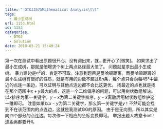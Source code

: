 ```yaml
---
title: " DTOJ3575Mathematical Analysis\t\t"
tags:
  - 最小生成树
url: 1153.html
id: 1153
categories:
  - DTOJ
  - Solution
date: 2018-03-21 15:49:24
---
```


第一次在测试中看出原题很开心。没有调出来，就…更开心了\[微笑\]。 如果求出了最小生成树，那就是倍增求个树上两点路径最大值了。 问题就是求出最小生成树。 暴力建边是$n^2$的，肯定不可取。注意到题目是曼哈顿距离，而曼哈顿距离的最小生成树有很好的性质，就是有用的边数不超过$8n$条，每个点只会向每$45°$中最近的点连一条边，可以证明与其他点连边都不会比这更优。 找最近的点也就是找在那个范围中$x+y$最大的点，这是一个二维偏序的问题，可以用树状数组解决。以$x$排序为第一关键字，$y-x$为第二关键字排序，$y-x$离散后用树状数组维护这一维即可。 注意如果以$x-y$为第二关键字，那么第一关键字是$y$！不然可能会找到不在该范围内的点连边，这就是我测试GG的原因。 由于是无向图，所以其实是向四个部分的点连边。每次作一下相应的坐标变换即可。 举报出题人故意卡int！连距离都要开ll。